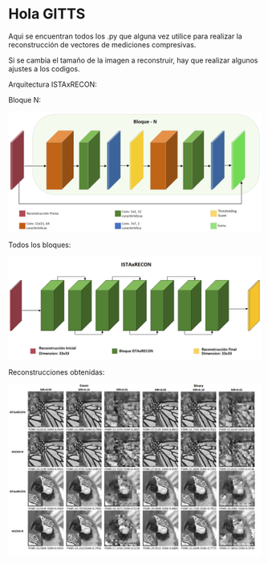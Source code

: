 # Hola GITTS

Aqui se encuentran todos los .py que alguna vez utilice para realizar la reconstrucción de vectores de mediciones compresivas.

Si se cambia el tamaño de la imagen a reconstruir, hay que realizar algunos ajustes a los codigos.

Arquitectura ISTAxRECON:

Bloque N:

![CS_reconstruction](/images/BloqueN-ISTAxRECON.png)

Todos los bloques:

![CS_reconstruction](/images/Complete-IstaxRecon.png)

Reconstrucciones obtenidas:

![CS_reconstruction](/images/ISTAxRECON-VS-HSCNN-Second.png)
